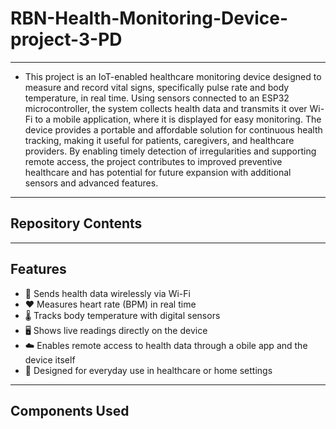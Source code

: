 # RBN-Health-Monitoring-Device-project-3-PD
---

- This project is an IoT-enabled healthcare monitoring device designed to measure and record vital signs, specifically pulse rate and body temperature, in real time. Using sensors connected to an ESP32 microcontroller, the system collects health data and transmits it over Wi-Fi to a mobile application, where it is displayed for easy monitoring. The device provides a portable and affordable solution for continuous health tracking, making it useful for patients, caregivers, and healthcare providers. By enabling timely detection of irregularities and supporting remote access, the project contributes to improved preventive healthcare and has potential for future expansion with additional sensors and advanced features.
---

## Repository Contents

---
## Features

- 📡 Sends health data wirelessly via Wi-Fi
- ❤️ Measures heart rate (BPM) in real time
- 🌡 Tracks body temperature with digital sensors
- 🖥 Shows live readings directly on the device
- ☁️ Enables remote access to health data through a obile app and the device itself
- 🔋 Designed for everyday use in healthcare or home settings
---

## Components Used
